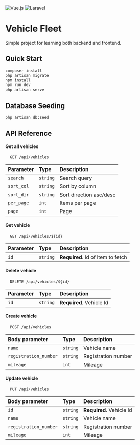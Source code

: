 ![Vue.js](https://img.shields.io/badge/vuejs-%2335495e.svg?style=for-the-badge&logo=vuedotjs&logoColor=%234FC08D)
![Laravel](https://img.shields.io/badge/laravel-%23FF2D20.svg?style=for-the-badge&logo=laravel&logoColor=white)

# Vehicle Fleet

Simple project for learning both backend and frontend.

## Quick Start
``` bash
composer install
php artisan migrate
npm install
npm run dev
php artisan serve
```
## Database Seeding
``` bash
php artisan db:seed
```
  
## API Reference

#### Get all vehicles

```
  GET /api/vehicles
```

| Parameter | Type     | Description                |
| :-------- | :------- | :------------------------- |
| `search`  | `string` | Search query |
| `sort_col`  | `string` | Sort by column |
| `sort_dir`  | `string` | Sort direction asc/desc |
| `per_page`  | `int` | Items per page |
| `page`  | `int` | Page |

#### Get vehicle

```
  GET /api/vehicles/${id}
```

| Parameter | Type     | Description                       |
| :-------- | :------- | :-------------------------------- |
| `id`      | `string` | **Required**. Id of item to fetch |

#### Delete vehicle

```
  DELETE /api/vehicles/${id}
```

| Parameter | Type     | Description                       |
| :-------- | :------- | :-------------------------------- |
| `id`      | `string` | **Required**. Vehicle Id |


#### Create vehicle

```
  POST /api/vehicles
```

| Body parameter | Type     | Description                       |
| :-------- | :------- | :-------------------------------- |
| `name`      | `string` | Vehicle name |
| `registration_number`      | `string` | Registration number |
| `mileage`      | `int` | Mileage |

#### Update vehicle

```
  PUT /api/vehicles
```

| Body parameter | Type     | Description                       |
| :-------- | :------- | :-------------------------------- |
| `id`      | `string` | **Required**. Vehicle Id |
| `name`      | `string` | Vehicle name |
| `registration_number`      | `string` | Registration number |
| `mileage`      | `int` | Mileage |

  
